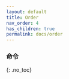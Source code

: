 ```yaml
---
layout: default
title: Order
nav_order: 4
has_children: true
permalink: docs/order
---
```


### 命令
{: .no_toc}